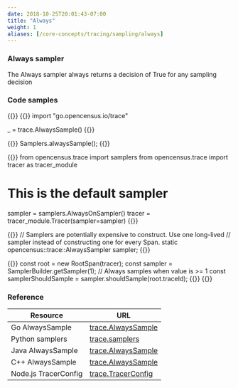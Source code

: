 ```yaml
---
date: 2018-10-25T20:01:43-07:00
title: "Always"
weight: 1
aliases: [/core-concepts/tracing/sampling/always]
---
```


### Always sampler
The Always sampler always returns a decision of True for any sampling decision

### Code samples
{{<tabs Go Java Python CplusPlus NodeJS>}}
{{<highlight go>}}
import "go.opencensus.io/trace"

_ = trace.AlwaysSample()
{{</highlight>}}

{{<highlight java>}}
Samplers.alwaysSample();
{{</highlight>}}

{{<highlight python>}}
from opencensus.trace import samplers
from opencensus.trace import tracer as tracer_module

# This is the default sampler
sampler = samplers.AlwaysOnSampler()
tracer = tracer_module.Tracer(sampler=sampler)
{{</highlight>}}

{{<highlight cpp>}}
// Samplers are potentially expensive to construct. Use one long-lived
// sampler instead of constructing one for every Span.
static opencensus::trace::AlwaysSampler sampler;
{{</highlight>}}

{{<highlight js>}}
const root = new RootSpan(tracer);
const sampler = SamplerBuilder.getSampler(1); // Always samples when value is >= 1
const samplerShouldSample = sampler.shouldSample(root.traceId);
{{</highlight>}}
{{</tabs>}}

### Reference
Resource|URL
---|---
Go AlwaysSample|[trace.AlwaysSample](https://godoc.org/go.opencensus.io/trace#AlwaysSample)
Python samplers|[trace.samplers](https://github.com/census-instrumentation/opencensus-python/blob/master/opencensus/trace/samplers/__init__.py)
Java AlwaysSample|[trace.AlwaysSample](https://static.javadoc.io/io.opencensus/opencensus-api/0.16.1/io/opencensus/trace/samplers/Samplers.html#alwaysSample--)
C++ AlwaysSample|[trace.AlwaysSample](https://github.com/census-instrumentation/opencensus-cpp/blob/c5e59c48a3c40a7da737391797423b88e93fd4bb/opencensus/trace/sampler.h#L69)
Node.js TracerConfig|[trace.TracerConfig](https://github.com/census-instrumentation/opencensus-node/blob/master/packages/opencensus-core/src/trace/config/types.ts#L35)
